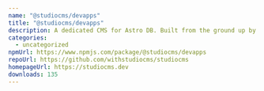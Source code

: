 ```yaml
---
name: "@studiocms/devapps"
title: "@studiocms/devapps"
description: A dedicated CMS for Astro DB. Built from the ground up by the Astro community.
categories:
  - uncategorized
npmUrl: https://www.npmjs.com/package/@studiocms/devapps
repoUrl: https://github.com/withstudiocms/studiocms
homepageUrl: https://studiocms.dev
downloads: 135
---
```

